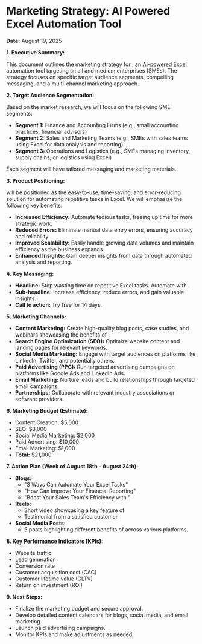 # Marketing Strategy: <Product Name> AI Powered Excel Automation Tool

**Date:** August 19, 2025

**1. Executive Summary:**

This document outlines the marketing strategy for <Product Name>, an AI-powered Excel automation tool targeting small and medium enterprises (SMEs).  The strategy focuses on specific target audience segments, compelling messaging, and a multi-channel marketing approach.

**2. Target Audience Segmentation:**

Based on the market research, we will focus on the following SME segments:

* **Segment 1:** Finance and Accounting Firms (e.g., small accounting practices, financial advisors)
* **Segment 2:** Sales and Marketing Teams (e.g., SMEs with sales teams using Excel for data analysis and reporting)
* **Segment 3:** Operations and Logistics (e.g., SMEs managing inventory, supply chains, or logistics using Excel)

Each segment will have tailored messaging and marketing materials.

**3. Product Positioning:**

<Product Name> will be positioned as the easy-to-use, time-saving, and error-reducing solution for automating repetitive tasks in Excel.  We will emphasize the following key benefits:

* **Increased Efficiency:** Automate tedious tasks, freeing up time for more strategic work.
* **Reduced Errors:** Eliminate manual data entry errors, ensuring accuracy and reliability.
* **Improved Scalability:** Easily handle growing data volumes and maintain efficiency as the business expands.
* **Enhanced Insights:** Gain deeper insights from data through automated analysis and reporting.

**4. Key Messaging:**

* **Headline:**  Stop wasting time on repetitive Excel tasks.  Automate with <Product Name>.
* **Sub-headline:**  Increase efficiency, reduce errors, and gain valuable insights.
* **Call to action:**  Try <Product Name> free for 14 days.

**5. Marketing Channels:**

* **Content Marketing:**  Create high-quality blog posts, case studies, and webinars showcasing the benefits of <Product Name>.
* **Search Engine Optimization (SEO):**  Optimize website content and landing pages for relevant keywords.
* **Social Media Marketing:**  Engage with target audiences on platforms like LinkedIn, Twitter, and potentially others.
* **Paid Advertising (PPC):**  Run targeted advertising campaigns on platforms like Google Ads and LinkedIn Ads.
* **Email Marketing:**  Nurture leads and build relationships through targeted email campaigns.
* **Partnerships:**  Collaborate with relevant industry associations or software providers.

**6. Marketing Budget (Estimate):**

* Content Creation: $5,000
* SEO: $3,000
* Social Media Marketing: $2,000
* Paid Advertising: $10,000
* Email Marketing: $1,000
* **Total:** $21,000

**7. Action Plan (Week of August 18th - August 24th):**

* **Blogs:**
    * "3 Ways <Product Name> Can Automate Your Excel Tasks"
    * "How <Product Name> Can Improve Your Financial Reporting"
    * "Boost Your Sales Team's Efficiency with <Product Name>"
* **Reels:**
    * Short video showcasing a key feature of <Product Name>
    * Testimonial from a satisfied customer
* **Social Media Posts:**
    * 5 posts highlighting different benefits of <Product Name> across various platforms.

**8. Key Performance Indicators (KPIs):**

* Website traffic
* Lead generation
* Conversion rate
* Customer acquisition cost (CAC)
* Customer lifetime value (CLTV)
* Return on investment (ROI)

**9. Next Steps:**

* Finalize the marketing budget and secure approval.
* Develop detailed content calendars for blogs, social media, and email marketing.
* Launch paid advertising campaigns.
* Monitor KPIs and make adjustments as needed.
